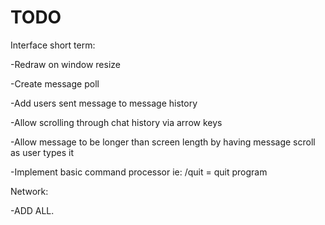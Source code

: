 TODO
====


Interface short term:


-Redraw on window resize

-Create message poll

-Add users sent message to message history

-Allow scrolling through chat history via arrow keys

-Allow message to be longer than screen length by having message scroll as user types it

-Implement basic command processor ie: /quit = quit program


Network:

-ADD ALL.
